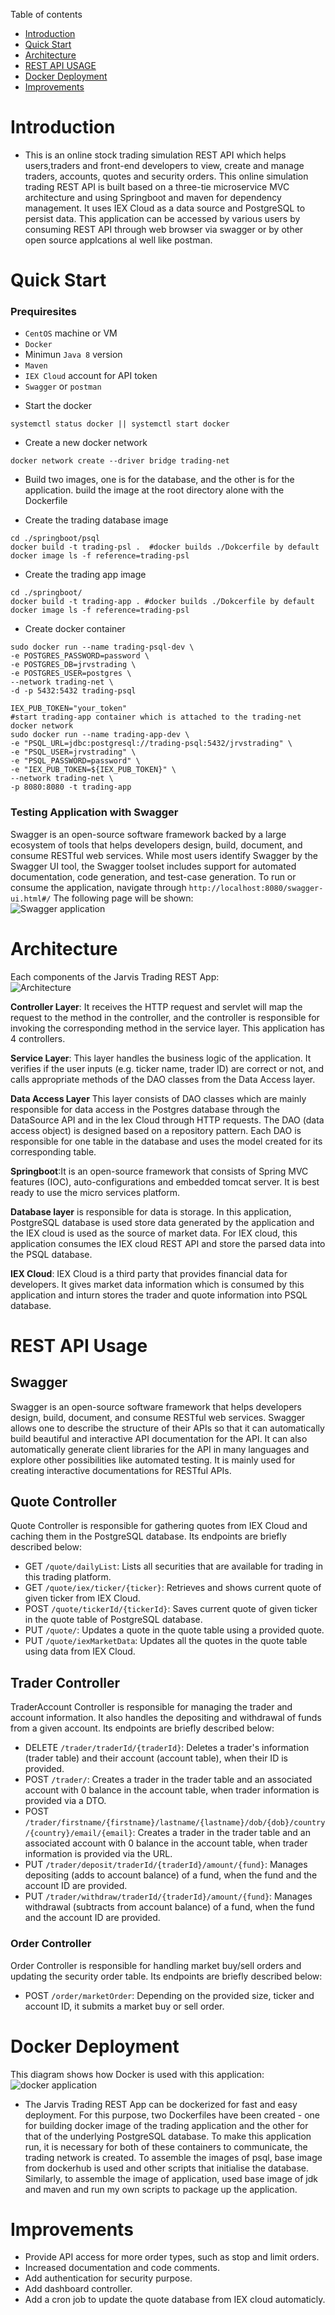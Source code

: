 Table of contents
* [Introduction](#Introduction)
* [Quick Start](#Quick-Start)
* [Architecture](#Architecture)
* [REST API USAGE](#REST-API-Usage)
* [Docker Deployment](#Docker-Deployment)
* [Improvements](#Improvements)

# Introduction
- This is an online stock trading simulation REST API which helps users,traders and front-end developers to view, create and manage traders, accounts, quotes and 
security orders. This online simulation trading REST API is built based on a three-tie microservice MVC architecture and using Springboot and maven for dependency management.
It uses IEX Cloud as a data source and PostgreSQL to persist data. 
This application can be accessed by various users by consuming REST API through web browser via swagger or by other open source applcations al well like postman.

# Quick Start

### Prequiresites
 *  `CentOS` machine or VM
 *  `Docker`
 *  Minimun `Java 8` version
 *  `Maven`
 *  `IEX Cloud` account for API token
 *  `Swagger` or `postman`
- Start the docker
```$xslt
systemctl status docker || systemctl start docker
```
- Create a new docker network
```$xslt
docker network create --driver bridge trading-net
```
- Build two images, one is for the database, and the other is for the application. build the image at the root directory alone with the Dockerfile

- Create the trading database image
```
cd ./springboot/psql
docker build -t trading-psl .  #docker builds ./Dokcerfile by default
docker image ls -f reference=trading-psl
```
- Create the trading app image
```$xslt
cd ./springboot/
docker build -t trading-app . #docker builds ./Dokcerfile by default
docker image ls -f reference=trading-psl
```
- Create docker container
```$xslt
sudo docker run --name trading-psql-dev \
-e POSTGRES_PASSWORD=password \
-e POSTGRES_DB=jrvstrading \
-e POSTGRES_USER=postgres \
--network trading-net \
-d -p 5432:5432 trading-psql

IEX_PUB_TOKEN="your_token"
#start trading-app container which is attached to the trading-net docker network
sudo docker run --name trading-app-dev \
-e "PSQL_URL=jdbc:postgresql://trading-psql:5432/jrvstrading" \
-e "PSQL_USER=jrvstrading" \
-e "PSQL_PASSWORD=password" \
-e "IEX_PUB_TOKEN=${IEX_PUB_TOKEN}" \
--network trading-net \
-p 8080:8080 -t trading-app
```

### Testing Application with Swagger 
Swagger is an open-source software framework backed by a large ecosystem of tools that helps developers design, build, document, and consume RESTful web services. While most users identify Swagger by the Swagger UI tool, the Swagger toolset includes support for automated documentation, code generation, and test-case generation. 
To run or consume the application, navigate through `http://localhost:8080/swagger-ui.html#/`
The following page will be shown:  
![Swagger application](/springboot/assets/swagger.jpg)

# Architecture
Each components of the Jarvis Trading REST App:  
![Architecture](/springboot/assets/trading_app_Arch.jpg)

**Controller Layer**: It receives the HTTP request and servlet will map the request to the method in the controller, and the controller is responsible for invoking the corresponding method in the service layer. This application has 4 controllers.    

**Service Layer**: This layer handles the business logic of the application. It verifies if the user
 inputs (e.g. ticker name, trader ID) are correct or not, and calls appropriate methods of the DAO 
 classes from the Data Access layer.  

**Data Access Layer** This layer consists of DAO classes which are mainly responsible for data
access in the Postgres database through the DataSource API and in the Iex Cloud through HTTP requests. The DAO (data access object) is designed based on a repository pattern. Each DAO is responsible for one table in the database and uses the model created for its corresponding table.
	
**Springboot**:It is an open-source framework that consists of Spring MVC features (IOC), auto-configurations and embedded tomcat server. It is best ready to use the micro services platform.	 	

**Database layer** is responsible for data is storage. In this application, PostgreSQL database is used store data generated by the application and the IEX cloud is used as the source of market data. For IEX cloud, this application consumes the IEX cloud REST API and store the parsed data into the PSQL database.

**IEX Cloud**: IEX Cloud is a third party that provides financial data for developers. It gives market data information which is consumed by this application and inturn stores the trader and quote information  into PSQL database.

# REST API Usage
## Swagger
Swagger is an open-source software framework that helps developers design, build, document, and 
consume RESTful web services.  Swagger allows one to describe the structure of their APIs so that it
 can automatically build beautiful and interactive API documentation for the API. It can also 
 automatically generate client libraries for the API in many languages and explore other 
 possibilities like automated testing. It is mainly used for creating interactive documentations for 
 RESTful APIs. 
## Quote Controller
Quote Controller is responsible for gathering quotes from IEX Cloud and caching them in the 
PostgreSQL database. Its endpoints are briefly described below:
- GET `/quote/dailyList`: Lists all securities that are available for trading in this trading 
platform.
- GET `/quote/iex/ticker/{ticker}`: Retrieves and shows current quote of given ticker from IEX Cloud. 
- POST `/quote/tickerId/{tickerId}`: Saves current quote of given ticker in the quote table of 
PostgreSQL database.
- PUT `/quote/`: Updates a quote in the quote table using a provided quote.
- PUT `/quote/iexMarketData`: Updates all the quotes in the quote table using data from IEX Cloud.
## Trader Controller
TraderAccount Controller is responsible for managing the trader and account information. It also 
handles the depositing and withdrawal of funds from a given account. Its endpoints are briefly 
described below: 
- DELETE `/trader/traderId/{traderId}`: Deletes a trader's information (trader table) and their 
account (account table), when their ID is provided.
- POST `/trader/`: Creates a trader in the trader table and an associated account with 0 balance in 
the account table, when trader information is provided via a DTO.
- POST `/trader/firstname/{firstname}/lastname/{lastname}/dob/{dob}/country/{country}/email/{email}`:
Creates a trader in the trader table and an associated account with 0 balance in the account table, 
when trader information is provided via the URL.
- PUT `/trader/deposit/traderId/{traderId}/amount/{fund}`: Manages depositing (adds to account 
balance) of a fund, when the fund and the account ID are provided.
- PUT `/trader/withdraw/traderId/{traderId}/amount/{fund}`: Manages withdrawal (subtracts from 
account balance) of a fund, when the fund and the account ID are provided.
### Order Controller
Order Controller is responsible for handling market buy/sell orders and updating the security order 
table. Its endpoints are briefly described below: 
- POST `/order/marketOrder`: Depending on the provided size, ticker and account ID, it submits a 
market buy or sell order.

# Docker Deployment
This diagram shows how Docker is used with this application:  
![docker application](/springboot/assets/Trading_App_Docker_Arch.jpg)
- The Jarvis Trading REST App can be dockerized for fast and easy deployment. For this purpose, two Dockerfiles have been created - one for building docker image of the trading application and the other for that of the underlying PostgreSQL database. To make this application run, it is necessary for both of these containers to communicate, the trading network is created. To assemble the images of psql, base image from dockerhub is used and other scripts that  initialise the database. Similarly, to assemble the image of application, used base image of jdk and maven and run my own scripts to package up the application.

# Improvements
- Provide API access for more order types, such as stop and limit orders.
- Increased documentation and code comments.
- Add authentication for security purpose.
- Add dashboard controller.
- Add a cron job to update the quote database from IEX cloud automaticly.
